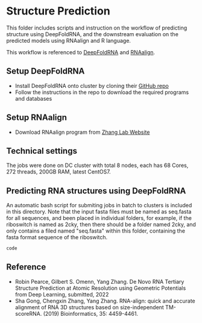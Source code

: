 # Structure Prediction

This folder includes scripts and instruction on the workflow of predicting structure using DeepFoldRNA, and the downstream evaluation on the predicted models using RNAalign and R language.

This workflow is referenced to [DeepFoldRNA](https://www.biorxiv.org/content/10.1101/2022.05.15.491755v1) and [RNAalign](https://pubmed.ncbi.nlm.nih.gov/31161212/).

## Setup DeepFoldRNA
* Install DeepFoldRNA onto cluster by cloning their [GitHub repo](https://github.com/robpearc/DeepFoldRNA)
* Follow the instructions in the repo to download the required programs and databases

## Setup RNAalign
* Download RNAalign program from [Zhang Lab Website](https://seq2fun.dcmb.med.umich.edu//RNA-align/download.html)

## Technical settings
The jobs were done on DC cluster with total 8 nodes, each has 68 Cores, 272 threads, 200GB RAM, latest CentOS7.

## Predicting RNA structures using DeepFoldRNA
An automatic bash script for submiting jobs in batch to clusters is included in this directory. Note that the input fasta files must be named as seq.fasta for all sequences, and been placed in individual folders, for example, if the riboswitch is named as 2cky, then there should be a folder named 2cky, and only contains a filed named "seq.fasta" within this folder, containing the fasta format sequence of the riboswitch.

``` sh
code
```


## Reference
* Robin Pearce, Gilbert S. Omenn, Yang Zhang. De Novo RNA Tertiary Structure Prediction at Atomic Resolution using Geometric Potentials from Deep Learning, submitted, 2022
* Sha Gong, Chengxin Zhang, Yang Zhang. RNA-align: quick and accurate alignment of RNA 3D structures based on size-independent TM-scoreRNA. (2019) Bioinformatics, 35: 4459-4461.



